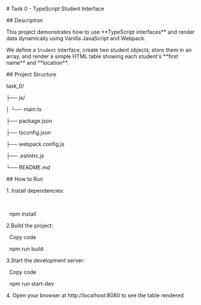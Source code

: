 \# Task 0 - TypeScript Student Interface



\## Description

This project demonstrates how to use \*\*TypeScript interfaces\*\* and render data dynamically using Vanilla JavaScript and Webpack.



We define a `Student` interface, create two student objects, store them in an array, and render a simple HTML table showing each student's \*\*first name\*\* and \*\*location\*\*.



\## Project Structure



task\_0/

├── js/

│ └── main.ts

├── package.json

├── tsconfig.json

├── webpack.config.js

├── .eslintrc.js

└── README.md



\## How to Run

1\. Install dependencies:

&nbsp;  

&nbsp;   npm install



2.Build the project:



&nbsp;  Copy code

&nbsp;  npm run build



3.Start the development server:



&nbsp;  Copy code

&nbsp;  npm run start-dev

4\. Open your browser at http://localhost:8080 to see the table rendered

